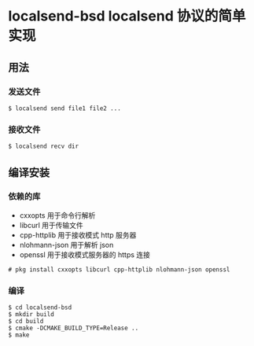 # localsend-bsd localsend 协议的简单实现

## 用法

### 发送文件

```
$ localsend send file1 file2 ...
```

### 接收文件

```
$ localsend recv dir
```

## 编译安装

### 依赖的库

- cxxopts        用于命令行解析
- libcurl        用于传输文件
- cpp-httplib    用于接收模式 http 服务器
- nlohmann-json  用于解析 json
- openssl        用于接收模式服务器的 https 连接

```
# pkg install cxxopts libcurl cpp-httplib nlohmann-json openssl
```

### 编译

```
$ cd localsend-bsd
$ mkdir build
$ cd build
$ cmake -DCMAKE_BUILD_TYPE=Release ..
$ make
```
